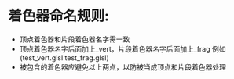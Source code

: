 # 着色器命名规则:
* 顶点着色器和片段着色器名字需一致 
* 顶点着色器名字后面加上_vert，片段着色器名字后面加上_frag 例如(test_vert.glsl   test_frag.glsl)
* 被包含的着色器应避免以上两点，以防被当成顶点和片段着色器处理